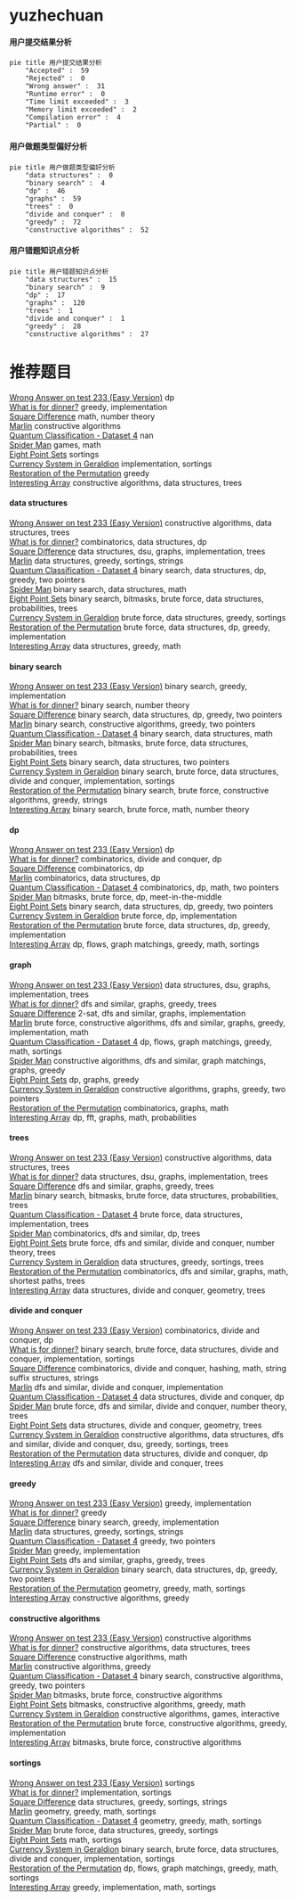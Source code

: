 # yuzhechuan
<!-- tabs:start -->
#### **用户提交结果分析**

```mermaid
pie title 用户提交结果分析
    "Accepted" :  59
    "Rejected" :  0
    "Wrong answer" :  31
    "Runtime error" :  0
    "Time limit exceeded" :  3
    "Memory limit exceeded" :  2
    "Compilation error" :  4
    "Partial" :  0
```
#### **用户做题类型偏好分析**

```mermaid
pie title 用户做题类型偏好分析
    "data structures" :  0
    "binary search" :  4
    "dp" :  46
    "graphs" :  59
    "trees" :  0
    "divide and conquer" :  0
    "greedy" :  72
    "constructive algorithms" :  52
```
#### **用户错题知识点分析**

```mermaid
pie title 用户错题知识点分析
    "data structures" :  15
    "binary search" :  9
    "dp" :  17
    "graphs" :  120
    "trees" :  1
    "divide and conquer" :  1
    "greedy" :  28
    "constructive algorithms" :  27
```
<!-- tabs:end -->
# 推荐题目
[Wrong Answer on test 233 (Easy Version)](https://codeforces.com/contest/1261/problem/D1)		dp		  
[What is for dinner?](http://codeforces.com/problemset/problem/33/A)		greedy,
                        implementation		  
[Square Difference](http://codeforces.com/problemset/problem/1033/B)		math,
                        number theory		  
[Marlin](http://codeforces.com/problemset/problem/980/B)		constructive algorithms		  
[Quantum Classification - Dataset 4](http://codeforces.com/problemset/problem/1357/D2)		nan		  
[Spider Man](http://codeforces.com/problemset/problem/705/B)		games,
                        math		  
[Eight Point Sets](http://codeforces.com/problemset/problem/334/B)		sortings		  
[Currency System in Geraldion](http://codeforces.com/problemset/problem/560/A)		implementation,
                        sortings		  
[Restoration of the Permutation](http://codeforces.com/problemset/problem/67/B)		greedy		  
[Interesting Array](https://codeforces.com/contest/483/problem/D)		constructive algorithms,
                        data structures,
                        trees		  
<!-- tabs:start -->
#### **data structures**
[Wrong Answer on test 233 (Easy Version)](https://codeforces.com/contest/483/problem/D)		constructive algorithms,
                        data structures,
                        trees		  
[What is for dinner?](http://codeforces.com/problemset/problem/1383/E)		combinatorics,
                        data structures,
                        dp		  
[Square Difference](https://codeforces.com/contest/1417/problem/F)		data structures,
                        dsu,
                        graphs,
                        implementation,
                        trees		  
[Marlin](http://codeforces.com/problemset/problem/827/A)		data structures,
                        greedy,
                        sortings,
                        strings		  
[Quantum Classification - Dataset 4](http://codeforces.com/problemset/problem/1492/C)		binary search,
                        data structures,
                        dp,
                        greedy,
                        two pointers		  
[Spider Man](http://codeforces.com/problemset/problem/1490/G)		binary search,
                        data structures,
                        math		  
[Eight Point Sets](http://codeforces.com/problemset/problem/1479/D)		binary search,
                        bitmasks,
                        brute force,
                        data structures,
                        probabilities,
                        trees		  
[Currency System in Geraldion](http://codeforces.com/problemset/problem/1497/A)		brute force,
                        data structures,
                        greedy,
                        sortings		  
[Restoration of the Permutation](http://codeforces.com/problemset/problem/1491/C)		brute force,
                        data structures,
                        dp,
                        greedy,
                        implementation		  
[Interesting Array](http://codeforces.com/problemset/problem/1492/B)		data structures,
                        greedy,
                        math		  
#### **binary search**
[Wrong Answer on test 233 (Easy Version)](http://codeforces.com/problemset/problem/825/D)		binary search,
                        greedy,
                        implementation		  
[What is for dinner?](http://codeforces.com/problemset/problem/75/C)		binary search,
                        number theory		  
[Square Difference](http://codeforces.com/problemset/problem/1492/C)		binary search,
                        data structures,
                        dp,
                        greedy,
                        two pointers		  
[Marlin](http://codeforces.com/problemset/problem/1463/D)		binary search,
                        constructive algorithms,
                        greedy,
                        two pointers		  
[Quantum Classification - Dataset 4](http://codeforces.com/problemset/problem/1490/G)		binary search,
                        data structures,
                        math		  
[Spider Man](http://codeforces.com/problemset/problem/1479/D)		binary search,
                        bitmasks,
                        brute force,
                        data structures,
                        probabilities,
                        trees		  
[Eight Point Sets](http://codeforces.com/problemset/problem/1436/E)		binary search,
                        data structures,
                        two pointers		  
[Currency System in Geraldion](http://codeforces.com/problemset/problem/1461/D)		binary search,
                        brute force,
                        data structures,
                        divide and conquer,
                        implementation,
                        sortings		  
[Restoration of the Permutation](http://codeforces.com/problemset/problem/1493/C)		binary search,
                        brute force,
                        constructive algorithms,
                        greedy,
                        strings		  
[Interesting Array](http://codeforces.com/problemset/problem/1487/D)		binary search,
                        brute force,
                        math,
                        number theory		  
#### **dp**
[Wrong Answer on test 233 (Easy Version)](https://codeforces.com/contest/1261/problem/D1)		dp		  
[What is for dinner?](http://codeforces.com/problemset/problem/383/E)		combinatorics,
                        divide and conquer,
                        dp		  
[Square Difference](http://codeforces.com/problemset/problem/1000/D)		combinatorics,
                        dp		  
[Marlin](http://codeforces.com/problemset/problem/1383/E)		combinatorics,
                        data structures,
                        dp		  
[Quantum Classification - Dataset 4](http://codeforces.com/problemset/problem/1437/F)		combinatorics,
                        dp,
                        math,
                        two pointers		  
[Spider Man](http://codeforces.com/problemset/problem/1105/E)		bitmasks,
                        brute force,
                        dp,
                        meet-in-the-middle		  
[Eight Point Sets](http://codeforces.com/problemset/problem/1492/C)		binary search,
                        data structures,
                        dp,
                        greedy,
                        two pointers		  
[Currency System in Geraldion](https://codeforces.com/contest/1457/problem/C)		brute force,
                        dp,
                        implementation		  
[Restoration of the Permutation](http://codeforces.com/problemset/problem/1491/C)		brute force,
                        data structures,
                        dp,
                        greedy,
                        implementation		  
[Interesting Array](http://codeforces.com/problemset/problem/1437/C)		dp,
                        flows,
                        graph matchings,
                        greedy,
                        math,
                        sortings		  
#### **graph**
[Wrong Answer on test 233 (Easy Version)](https://codeforces.com/contest/1417/problem/F)		data structures,
                        dsu,
                        graphs,
                        implementation,
                        trees		  
[What is for dinner?](http://codeforces.com/problemset/problem/767/C)		dfs and similar,
                        graphs,
                        greedy,
                        trees		  
[Square Difference](http://codeforces.com/problemset/problem/875/C)		2-sat,
                        dfs and similar,
                        graphs,
                        implementation		  
[Marlin](http://codeforces.com/problemset/problem/1487/C)		brute force,
                        constructive algorithms,
                        dfs and similar,
                        graphs,
                        greedy,
                        implementation,
                        math		  
[Quantum Classification - Dataset 4](http://codeforces.com/problemset/problem/1437/C)		dp,
                        flows,
                        graph matchings,
                        greedy,
                        math,
                        sortings		  
[Spider Man](http://codeforces.com/problemset/problem/1470/D)		constructive algorithms,
                        dfs and similar,
                        graph matchings,
                        graphs,
                        greedy		  
[Eight Point Sets](http://codeforces.com/problemset/problem/1476/C)		dp,
                        graphs,
                        greedy		  
[Currency System in Geraldion](http://codeforces.com/problemset/problem/1304/D)		constructive algorithms,
                        graphs,
                        greedy,
                        two pointers		  
[Restoration of the Permutation](http://codeforces.com/problemset/problem/1475/C)		combinatorics,
                        graphs,
                        math		  
[Interesting Array](http://codeforces.com/problemset/problem/553/E)		dp,
                        fft,
                        graphs,
                        math,
                        probabilities		  
#### **trees**
[Wrong Answer on test 233 (Easy Version)](https://codeforces.com/contest/483/problem/D)		constructive algorithms,
                        data structures,
                        trees		  
[What is for dinner?](https://codeforces.com/contest/1417/problem/F)		data structures,
                        dsu,
                        graphs,
                        implementation,
                        trees		  
[Square Difference](http://codeforces.com/problemset/problem/767/C)		dfs and similar,
                        graphs,
                        greedy,
                        trees		  
[Marlin](http://codeforces.com/problemset/problem/1479/D)		binary search,
                        bitmasks,
                        brute force,
                        data structures,
                        probabilities,
                        trees		  
[Quantum Classification - Dataset 4](http://codeforces.com/problemset/problem/1511/C)		brute force,
                        data structures,
                        implementation,
                        trees		  
[Spider Man](http://codeforces.com/problemset/problem/1499/F)		combinatorics,
                        dfs and similar,
                        dp,
                        trees		  
[Eight Point Sets](http://codeforces.com/problemset/problem/1491/E)		brute force,
                        dfs and similar,
                        divide and conquer,
                        number theory,
                        trees		  
[Currency System in Geraldion](http://codeforces.com/problemset/problem/1466/D)		data structures,
                        greedy,
                        sortings,
                        trees		  
[Restoration of the Permutation](http://codeforces.com/problemset/problem/1495/D)		combinatorics,
                        dfs and similar,
                        graphs,
                        math,
                        shortest paths,
                        trees		  
[Interesting Array](http://codeforces.com/problemset/problem/1303/G)		data structures,
                        divide and conquer,
                        geometry,
                        trees		  
#### **divide and conquer**
[Wrong Answer on test 233 (Easy Version)](http://codeforces.com/problemset/problem/383/E)		combinatorics,
                        divide and conquer,
                        dp		  
[What is for dinner?](http://codeforces.com/problemset/problem/1461/D)		binary search,
                        brute force,
                        data structures,
                        divide and conquer,
                        implementation,
                        sortings		  
[Square Difference](http://codeforces.com/problemset/problem/1466/G)		combinatorics,
                        divide and conquer,
                        hashing,
                        math,
                        string suffix structures,
                        strings		  
[Marlin](http://codeforces.com/problemset/problem/1490/D)		dfs and similar,
                        divide and conquer,
                        implementation		  
[Quantum Classification - Dataset 4](https://codeforces.com/contest/1483/problem/C)		data structures,
                        divide and conquer,
                        dp		  
[Spider Man](http://codeforces.com/problemset/problem/1491/E)		brute force,
                        dfs and similar,
                        divide and conquer,
                        number theory,
                        trees		  
[Eight Point Sets](http://codeforces.com/problemset/problem/1303/G)		data structures,
                        divide and conquer,
                        geometry,
                        trees		  
[Currency System in Geraldion](http://codeforces.com/problemset/problem/1494/D)		constructive algorithms,
                        data structures,
                        dfs and similar,
                        divide and conquer,
                        dsu,
                        greedy,
                        sortings,
                        trees		  
[Restoration of the Permutation](http://codeforces.com/problemset/problem/1482/E)		data structures,
                        divide and conquer,
                        dp		  
[Interesting Array](http://codeforces.com/problemset/problem/566/C)		dfs and similar,
                        divide and conquer,
                        trees		  
#### **greedy**
[Wrong Answer on test 233 (Easy Version)](http://codeforces.com/problemset/problem/33/A)		greedy,
                        implementation		  
[What is for dinner?](http://codeforces.com/problemset/problem/67/B)		greedy		  
[Square Difference](http://codeforces.com/problemset/problem/825/D)		binary search,
                        greedy,
                        implementation		  
[Marlin](http://codeforces.com/problemset/problem/827/A)		data structures,
                        greedy,
                        sortings,
                        strings		  
[Quantum Classification - Dataset 4](http://codeforces.com/problemset/problem/716/B)		greedy,
                        two pointers		  
[Spider Man](https://codeforces.com/contest/146/problem/C)		greedy,
                        implementation		  
[Eight Point Sets](http://codeforces.com/problemset/problem/767/C)		dfs and similar,
                        graphs,
                        greedy,
                        trees		  
[Currency System in Geraldion](http://codeforces.com/problemset/problem/1492/C)		binary search,
                        data structures,
                        dp,
                        greedy,
                        two pointers		  
[Restoration of the Permutation](https://codeforces.com/contest/1496/problem/C)		geometry,
                        greedy,
                        math,
                        sortings		  
[Interesting Array](http://codeforces.com/problemset/problem/1493/A)		constructive algorithms,
                        greedy		  
#### **constructive algorithms**
[Wrong Answer on test 233 (Easy Version)](http://codeforces.com/problemset/problem/980/B)		constructive algorithms		  
[What is for dinner?](https://codeforces.com/contest/483/problem/D)		constructive algorithms,
                        data structures,
                        trees		  
[Square Difference](http://codeforces.com/problemset/problem/1455/B)		constructive algorithms,
                        math		  
[Marlin](http://codeforces.com/problemset/problem/1493/A)		constructive algorithms,
                        greedy		  
[Quantum Classification - Dataset 4](http://codeforces.com/problemset/problem/1463/D)		binary search,
                        constructive algorithms,
                        greedy,
                        two pointers		  
[Spider Man](https://codeforces.com/contest/1456/problem/B)		bitmasks,
                        brute force,
                        constructive algorithms		  
[Eight Point Sets](http://codeforces.com/problemset/problem/1492/D)		bitmasks,
                        constructive algorithms,
                        greedy,
                        math		  
[Currency System in Geraldion](https://codeforces.com/contest/1504/problem/D)		constructive algorithms,
                        games,
                        interactive		  
[Restoration of the Permutation](https://codeforces.com/contest/1483/problem/A)		brute force,
                        constructive algorithms,
                        greedy,
                        implementation		  
[Interesting Array](https://codeforces.com/contest/1457/problem/D)		bitmasks,
                        brute force,
                        constructive algorithms		  
#### **sortings**
[Wrong Answer on test 233 (Easy Version)](http://codeforces.com/problemset/problem/334/B)		sortings		  
[What is for dinner?](http://codeforces.com/problemset/problem/560/A)		implementation,
                        sortings		  
[Square Difference](http://codeforces.com/problemset/problem/827/A)		data structures,
                        greedy,
                        sortings,
                        strings		  
[Marlin](https://codeforces.com/contest/1496/problem/C)		geometry,
                        greedy,
                        math,
                        sortings		  
[Quantum Classification - Dataset 4](http://codeforces.com/problemset/problem/1495/A)		geometry,
                        greedy,
                        math,
                        sortings		  
[Spider Man](http://codeforces.com/problemset/problem/1497/A)		brute force,
                        data structures,
                        greedy,
                        sortings		  
[Eight Point Sets](http://codeforces.com/problemset/problem/1427/A)		math,
                        sortings		  
[Currency System in Geraldion](http://codeforces.com/problemset/problem/1461/D)		binary search,
                        brute force,
                        data structures,
                        divide and conquer,
                        implementation,
                        sortings		  
[Restoration of the Permutation](http://codeforces.com/problemset/problem/1437/C)		dp,
                        flows,
                        graph matchings,
                        greedy,
                        math,
                        sortings		  
[Interesting Array](http://codeforces.com/problemset/problem/1473/A)		greedy,
                        implementation,
                        math,
                        sortings		  
<!-- tabs:end -->
